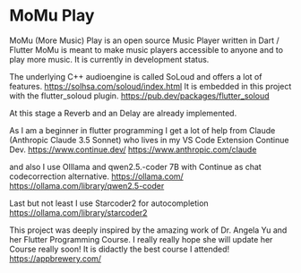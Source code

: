# MoMu Play
MoMu (More Music) Play is an open source Music Player written in Dart / Flutter 
MoMu is meant to make music players accessible to anyone and to play more music. It is currently in development status. 
 
The underlying C++ audioengine is called SoLoud and offers a lot of features. 
https://solhsa.com/soloud/index.html
It is embedded in this project with the flutter_soloud plugin.
https://pub.dev/packages/flutter_soloud

At this stage a Reverb and an Delay are already implemented. 


As I am a beginner in flutter programming I get a lot of help from Claude (Anthropic Claude 3.5 Sonnet) who lives in my VS Code Extension Continue Dev.
https://www.continue.dev/
https://www.anthropic.com/claude

and also I use Olllama and qwen2.5.-coder 7B with Continue as chat codecorrection alternative. 
https://ollama.com/
https://ollama.com/library/qwen2.5-coder

Last but not least I use Starcoder2 for autocompletion
https://ollama.com/library/starcoder2

This project was deeply inspired by the amazing work of Dr. Angela Yu and her Flutter Programming Course. I really really hope she will update her Course really soon! It is didactly the best course I attended!
https://appbrewery.com/